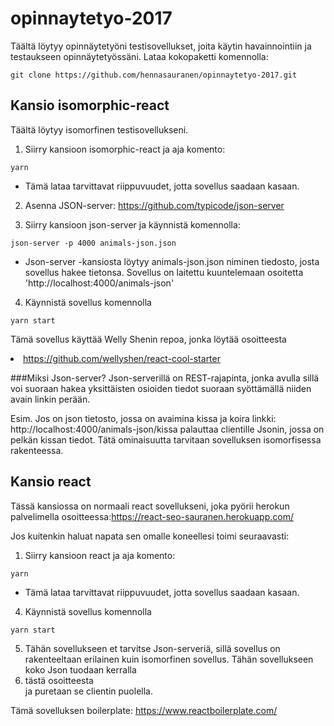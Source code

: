# opinnaytetyo-2017

Täältä löytyy opinnäytetyöni testisovellukset, joita käytin havainnointiin ja testaukseen opinnäytetyössäni.
Lataa kokopaketti komennolla:
```
git clone https://github.com/hennasauranen/opinnaytetyo-2017.git
```

## Kansio isomorphic-react

Täältä löytyy isomorfinen testisovellukseni.

1. Siirry kansioon isomorphic-react ja aja komento: 
```
yarn
```
 - Tämä lataa tarvittavat riippuvuudet, jotta sovellus saadaan kasaan.
2. Asenna JSON-server: https://github.com/typicode/json-server

3. Siirry kansioon json-server ja käynnistä komennolla: 
```
json-server -p 4000 animals-json.json
```
 - Json-server -kansiosta löytyy animals-json.json niminen tiedosto, josta sovellus hakee tietonsa. Sovellus on laitettu kuuntelemaan osoitetta 'http://localhost:4000/animals-json'
4. Käynnistä sovellus komennolla 
```
yarn start
```
Tämä sovellus käyttää Welly Shenin repoa, jonka löytää osoitteesta <li href="https://github.com/wellyshen/react-cool-starter">https://github.com/wellyshen/react-cool-starter</li> 

###Miksi Json-server?
Json-serverillä on REST-rajapinta, jonka avulla sillä voi suoraan hakea yksittäisten osioiden tiedot suoraan syöttämällä niiden avain linkin perään. 

Esim. Jos on json tietosto, jossa on avaimina kissa ja koira linkki: http://localhost:4000/animals-json/kissa palauttaa clientille Jsonin, jossa on pelkän kissan tiedot. Tätä ominaisuutta tarvitaan sovelluksen isomorfisessa rakenteessa.

<h2>Kansio react</h2>

Tässä kansiossa on normaali react sovellukseni, joka pyörii herokun palvelimella osoitteessa:https://react-seo-sauranen.herokuapp.com/

Jos kuitenkin haluat napata sen omalle koneellesi toimi seuraavasti:
1. Siirry kansioon react ja aja komento: 
```
yarn
```
 - Tämä lataa tarvittavat riippuvuudet, jotta sovellus saadaan kasaan.
4. Käynnistä sovellus komennolla
```
yarn start
```
5. Tähän sovellukseen et tarvitse Json-serveriä, sillä sovellus on rakenteeltaan erilainen kuin isomorfinen sovellus. Tähän sovellukseen koko Json tuodaan kerralla <li href="https://api.myjson.com/bins/1aeuin">tästä osoitteesta</li> ja puretaan se clientin puolella. 

Tämä sovelluksen boilerplate: https://www.reactboilerplate.com/
